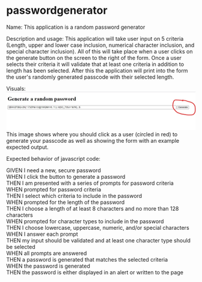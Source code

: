 # passwordgenerator

Name: This application is a random password generator

Description and usage: This application will take user input on 5 criteria (Length, upper and lower case inclusion, numerical character inclusion, and special character inclusion). All of this will take place when a user clicks on the generate button on the screen to the right of the form. Once a user selects their criteria it will validate that at least one criteria in addition to length has been selected. After this the application will print into the form the user's randomly generated passcode with their selected length.

Visuals: ![Expected output](./Assets/output.jpg "Expected output and user interaction") This image shows where you should click as a user (circled in red) to generate your passcode as well as showing the form with an example expected output.

Expected behavior of javascript code:

GIVEN I need a new, secure password<br>
WHEN I click the button to generate a password<br>
THEN I am presented with a series of prompts for password criteria<br>
WHEN prompted for password criteria<br>
THEN I select which criteria to include in the password<br>
WHEN prompted for the length of the password<br>
THEN I choose a length of at least 8 characters and no more than 128 characters<br>
WHEN prompted for character types to include in the password<br>
THEN I choose lowercase, uppercase, numeric, and/or special characters<br>
WHEN I answer each prompt<br>
THEN my input should be validated and at least one character type should be selected<br>
WHEN all prompts are answered<br>
THEN a password is generated that matches the selected criteria<br>
WHEN the password is generated<br>
THEN the password is either displayed in an alert or written to the page<br>